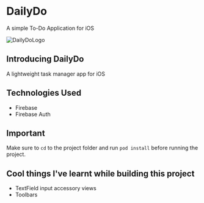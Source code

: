 # DailyDo
A simple To-Do Application for iOS


![DailyDoLogo](https://www.dropbox.com/s/hkhry45dcfeg40j/logo-reveal.png) 
## Introducing DailyDo
A lightweight task manager app for iOS

## Technologies Used
- Firebase
- Firebase Auth

## Important
Make sure to `cd` to the project folder and run `pod install` before running the project.

## Cool things I've learnt while building this project
- TextField input accessory views
- Toolbars

